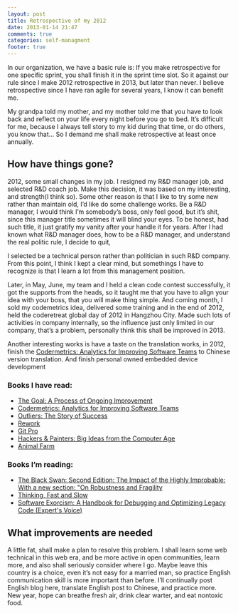 ```yaml
---
layout: post
title: Retrospective of my 2012
date: 2013-01-14 21:47
comments: true
categories: self-managment
footer: true
---
```


In our organization, we have a basic rule is: If you make retrospective for one specific sprint, you shall finish it in the sprint time slot. So it against our rule since I make 2012 retrospective in 2013, but later than never. I believe retrospective since I have ran agile for several years, I know it can benefit me.

My grandpa told my mother, and my mother told me that you have to look back and reflect on your life every night before you go to bed. It’s difficult for me, because I always tell story to my kid during that time, or do others, you know that... So I demand me shall make retrospective at least once annually.

## How have things gone?

2012, some small changes in my job. I resigned my R&D manager job, and selected R&D coach job. Make this decision, it was based on my interesting, and strength(I think so). Some other reason is that I like to try some new rather than maintain old, I’d like do some challenge works.  Be a R&D manager, I would think I’m somebody’s boss, only feel good, but it’s shit, since this manager title sometimes it will blind your eyes. To be honest, had such title, it just gratify my vanity after your handle it for years. After I had known what R&D manager does, how to be a R&D manager, and understand the real politic rule, I decide to quit, 

I selected be a technical person rather than politician in such R&D company. From this point, I think I kept a clear mind, but somethings I have to recognize is that I learn a lot from this management position.

Later,  in May, June, my team and I held a clean code contest successfully, it got the supports from the heads, so it taught me that you have to align your idea with your boss, that you will make thing simple. And coming month, I sold my codemetrics idea,  delivered some training  and in the end of 2012, held the coderetreat global day of 2012 in Hangzhou City. Made such lots of activities in company internally, so the influence just only limited in our company, that’s a problem, personally think this shall be improved in 2013.

Another interesting works is have a taste on the translation works, in 2012, finish the  [Codermetrics: Analytics for Improving Software Teams](http://www.amazon.com/Codermetrics-Analytics-Improving-Software-Teams/dp/1449305156" "Codermetrics") to Chinese version translation. And finish personal owned embedded device development

### Books I have read:
* [The Goal: A Process of Ongoing Improvement]("http://www.amazon.com/The-Goal-Process-Ongoing-Improvement/dp/0884270610" "The Goal")
* [Codermetrics: Analytics for Improving Software Teams](http://www.amazon.com/Codermetrics-Analytics-Improving-Software-Teams/dp/1449305156" "Codermetrics")
* [Outliers: The Story of Success]("http://www.amazon.com/Outliers-Story-Success-Malcolm-Gladwell/dp/0316017930" "Outliers")
* [Rework]("http://www.amazon.com/Rework-Jason-Fried/dp/0307463745", "Rework")
* [Git Pro](http://www.amazon.com/Pro-Git-Scott-Chacon/dp/1430218339/ref=sr_1_1?s=books&amp;ie=UTF8&amp;qid=1358146004&amp;sr=1-1&amp;keywords=git+pro" "Git Pro")
* [Hackers & Painters: Big Ideas from the Computer Age]("http://www.amazon.com/Hackers-Painters-Big-Ideas-Computer/dp/1449389554" "Hackers and Painters")
* [Animal Farm](http://www.amazon.com/Animal-Farm-George-Orwell/dp/0451526341/ref=sr_1_2?s=books&amp;ie=UTF8&amp;qid=1358146082&amp;sr=1-2&amp;keywords=animal+farm+by+george+orwell" "Animal Farm")

### Books I’m reading:
* [The Black Swan: Second Edition: The Impact of the Highly Improbable: With a new section: "On Robustness and Fragility](http://www.amazon.com/Black-Swan-Improbable-Robustness-Fragility/dp/081297381X" "The Black Swan")
* [Thinking, Fast and Slow]("http://www.amazon.com/Thinking-Fast-Slow-Daniel-Kahneman/dp/0374275637" "Thinking, Fast and Slow")
* [Software Exorcism: A Handbook for Debugging and Optimizing Legacy Code (Expert's Voice)]("http://www.amazon.com/Software-Exorcism-Handbook-Debugging-Optimizing/dp/B008SMFV9W", "Software Exorcism")

## What improvements are needed

A little fat, shall make a plan to resolve this problem. I shall learn some web technical in this web era, and be more active in open communities, learn more, and also shall seriously consider where I go. Maybe leave this country is a choice, even it’s not easy for a married man, so practice English communication skill is more important than before. I’ll continually post English blog here, translate English post to Chinese, and practice more. New year, hope can breathe fresh air, drink clear warter, and eat nontoxic food.
